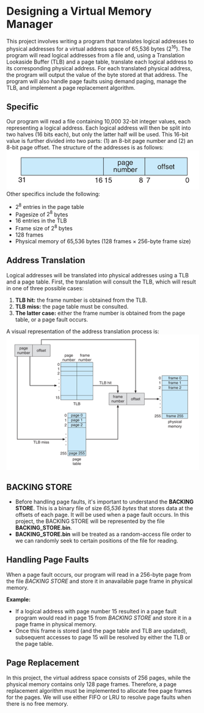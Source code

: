 # Designing a Virtual Memory Manager

This project involves writing a program that translates logical addresses to physical addresses for a virtual address space of 65,536 bytes ($2^{16}$). The program will read logical addresses from a file and, using a Translation Lookaside Buffer (TLB) and a page table, translate each logical address to its corresponding physical address. For each translated physical address, the program will output the value of the byte stored at that address. The program will also handle page faults using demand paging, manage the TLB, and implement a page replacement algorithm.


## Specific 
Our program will read a file containing 10,000 32-bit integer values, each representing a logical address. Each logical address will then be split into two halves (16 bits each), but only the latter half will be used. This 16-bit value is further divided into two parts: (1) an 8-bit page number and (2) an 8-bit page offset. The structure of the addresses is as follows:
![image](images/input_address.png)
 Other specifics include the following:
*  $2^8$ entries in the page table
*  Pagesize of $2^8$ bytes
*  16 entries in the TLB
*  Frame size of $2^8$ bytes
*  128 frames
*  Physical memory of 65,536 bytes (128 frames × 256-byte frame size)
## Address Translation
Logical addresses will be translated into physical addresses using a TLB and a page table. First, the translation will consult the TLB, which will result in one of three possible cases:
1. **TLB hit:** the frame number is obtained from the TLB.
2. **TLB miss:** the page table must be consulted. 
3. **The latter case:** either the frame number is obtained from the page table, or a page fault occurs.

A visual representation of the address translation process is: 
![image](images/address-translation_process.png)
## BACKING STORE
*  Before handling page faults, it's important to understand the **BACKING STORE**. This is a binary file of size *65,536 bytes* that stores data at the offsets of each page. It will be used when a page fault occurs. In this project, the BACKING STORE will be represented by the file **BACKING_STORE.bin**. 
*  **BACKING_STORE.bin** will be treated as a random-access file order to we can randomly seek to certain positions of the file for reading.


## Handling Page Faults
When a page fault occurs, our program will read in a 256-byte page from the file *BACKING STORE* and store it in anavailable page frame in physical memory.

**Example:**
*  If a logical address with page number 15 resulted in a page fault program would read in page 15 from *BACKING STORE* and store it in a page frame in physical memory.
*  Once this frame is stored (and the page table and TLB are updated), subsequent accesses to page 15 will be resolved by either the TLB or the page table.

## Page Replacement
In this project, the virtual address space consists of 256 pages, while the physical memory contains only 128 page frames. Therefore, a page replacement algorithm must be implemented to allocate free page frames for the pages. 
We will use either FIFO or LRU to resolve page faults when there is no free memory.
